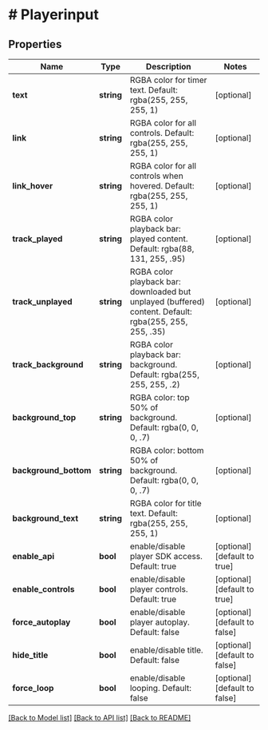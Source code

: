 # # Playerinput

## Properties

Name | Type | Description | Notes
------------ | ------------- | ------------- | -------------
**text** | **string** | RGBA color for timer text. Default: rgba(255, 255, 255, 1) | [optional]
**link** | **string** | RGBA color for all controls. Default: rgba(255, 255, 255, 1) | [optional]
**link_hover** | **string** | RGBA color for all controls when hovered. Default: rgba(255, 255, 255, 1) | [optional]
**track_played** | **string** | RGBA color playback bar: played content. Default: rgba(88, 131, 255, .95) | [optional]
**track_unplayed** | **string** | RGBA color playback bar: downloaded but unplayed (buffered) content. Default: rgba(255, 255, 255, .35) | [optional]
**track_background** | **string** | RGBA color playback bar: background. Default: rgba(255, 255, 255, .2) | [optional]
**background_top** | **string** | RGBA color: top 50% of background. Default: rgba(0, 0, 0, .7) | [optional]
**background_bottom** | **string** | RGBA color: bottom 50% of background. Default: rgba(0, 0, 0, .7) | [optional]
**background_text** | **string** | RGBA color for title text. Default: rgba(255, 255, 255, 1) | [optional]
**enable_api** | **bool** | enable/disable player SDK access. Default: true | [optional] [default to true]
**enable_controls** | **bool** | enable/disable player controls. Default: true | [optional] [default to true]
**force_autoplay** | **bool** | enable/disable player autoplay. Default: false | [optional] [default to false]
**hide_title** | **bool** | enable/disable title. Default: false | [optional] [default to false]
**force_loop** | **bool** | enable/disable looping. Default: false | [optional] [default to false]

[[Back to Model list]](../../README.md#models) [[Back to API list]](../../README.md#endpoints) [[Back to README]](../../README.md)
